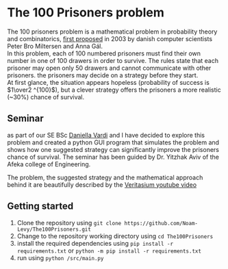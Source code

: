 # The 100 Prisoners problem
The 100 prisoners problem is a mathematical problem in probability theory and combinatorics, [first proposed](https://www.brics.dk/RS/03/44/BRICS-RS-03-44.pdf) in 2003 by danish computer scientists Peter Bro Miltersen and Anna Gál.</br>
In this problem, each of 100 numbered prisoners must find their own number in one of 100 drawers in order to survive. The rules state that each prisoner may open only 50 drawers and cannot communicate with other prisoners. the prisoners may decide on a strategy before they start.</br> At first glance, the situation appears hopeless (probability of success is $1\over2 ^{100}$), but a clever strategy offers the prisoners a more realistic (~30%) chance of survival.

## Seminar
as part of our SE BSc [Daniella Vardi](https://github.com/DaniellaVardi) and I have decided to explore this problem and created a python GUI program that simulates the problem and shows how one suggested strategy can significantly improve the prisoners chance of survival. The seminar has been guided by Dr. Yitzhak Aviv of the Afeka college of Engineering.

The problem, the suggested strategy and the mathematical approach behind it are beautifully described by the [Veritasium youtube video](https://www.youtube.com/watch?v=iSNsgj1OCLA)

## Getting started
1. Clone the repository using `git clone https://github.com/Noam-Levy/The100Prisoners.git`
2. Change to the repository working directory using `cd The100Prisoners`
3. install the required dependencies using `pip install -r requirements.txt` or `python -m pip install -r requirements.txt`
4. run using `python /src/main.py`
